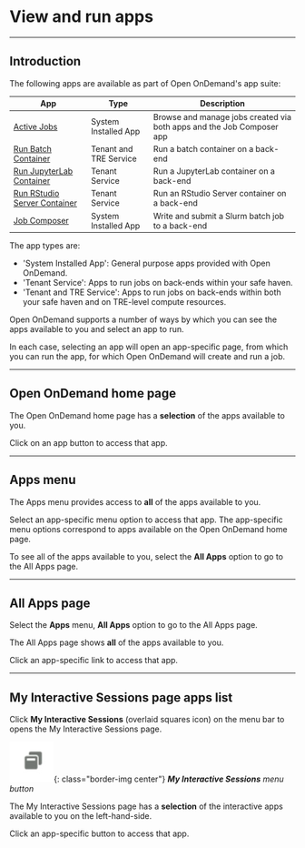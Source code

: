 # View and run apps

---

## Introduction

The following apps are available as part of Open OnDemand's app suite:

| App | Type | Description |
| --- | ---- | ----------- |
| [Active Jobs](apps/active-jobs.md) | System Installed App | Browse and manage jobs created via both apps and the Job Composer app |
| [Run Batch Container](apps/batch-container-app.md) | Tenant and TRE Service | Run a batch container on a back-end |
| [Run JupyterLab Container](apps/jupyter-app.md) | Tenant Service | Run a JupyterLab container on a back-end |
| [Run RStudio Server Container](apps/rstudio-app.md) | Tenant Service | Run an RStudio Server container on a back-end |
| [Job Composer](apps/job-composer.md) | System Installed App | Write and submit a Slurm batch job to a back-end |

The app types are:

* 'System Installed App': General purpose apps provided with Open OnDemand.
* 'Tenant Service': Apps to run jobs on back-ends within your safe haven.
* 'Tenant and TRE Service': Apps to run jobs on back-ends within both your safe haven and on TRE-level compute resources.

Open OnDemand supports a number of ways by which you can see the apps available to you and select an app to run.

In each case, selecting an app will open an app-specific page, from which you can run the app, for which Open OnDemand will create and run a job.

---

## Open OnDemand home page

The Open OnDemand home page has a **selection** of the apps available to you.

Click on an app button to access that app.

---

## **Apps** menu

The Apps menu provides access to **all** of the apps available to you.

Select an app-specific menu option to access that app. The app-specific menu options correspond to apps available on the Open OnDemand home page.

To see all of the apps available to you, select the **All Apps** option to go to the All Apps page.

---

## All Apps page

Select the **Apps** menu, **All Apps** option to go to the All Apps page.

The All Apps page shows **all** of the apps available to you.

Click an app-specific link to access that app.

---

## My Interactive Sessions page apps list

Click **My Interactive Sessions** (overlaid squares icon) on the menu bar to opens the My Interactive Sessions page.

![My Interactive Sessions menu button, an overlaid squares icon](../../images/open-ondemand/my-interactive-sessions-button.png){: class="border-img center"} ***My Interactive Sessions** menu button*

The My Interactive Sessions page has a **selection** of the interactive apps available to you on the left-hand-side.

Click an app-specific button to access that app.
